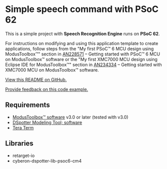 # Simple speech command with PSoC 62

This is a simple project with **Speech Recognition Engine** runs on **PSoC 62**.

For instructions on modifying and using this application template to create applications, follow steps from the "My first PSoC&trade; 6 MCU design using ModusToolbox&trade;" section in [AN228571](https://www.infineon.com/an228571) – Getting started with PSoC&trade; 6 MCU on ModusToolbox&trade; software or the "My first XMC7000 MCU design using Eclipse IDE for ModusToolbox&trade;" section in [AN234334](https://www.infineon.com/dgdl/Infineon-AN234334_Getting_started_with_XMC7000_MCU_on_ModusToolbox_software-ApplicationNotes-v01_00-EN.pdf?fileId=8ac78c8c8412f8d301842d32c5765bfd) – Getting started with XMC7000 MCU on ModusToolbox&trade; software.

[View this README on GitHub.](https://github.com/Infineon/mtb-example-empty-app)

[Provide feedback on this code example.](https://cypress.co1.qualtrics.com/jfe/form/SV_1NTns53sK2yiljn?Q_EED=eyJVbmlxdWUgRG9jIElkIjoiQ0UyMjg3NDIiLCJTcGVjIE51bWJlciI6IjAwMi0yODc0MiIsIkRvYyBUaXRsZSI6IkVtcHR5IGFwcGxpY2F0aW9uIHRlbXBsYXRlIiwicmlkIjoia2hhdHJpbmF2aW5rIiwiRG9jIHZlcnNpb24iOiI0LjMuMCIsIkRvYyBMYW5ndWFnZSI6IkVuZ2xpc2giLCJEb2MgRGl2aXNpb24iOiJNQ0QiLCJEb2MgQlUiOiJJQ1ciLCJEb2MgRmFtaWx5IjoiUFNPQyJ9)

## Requirements

- [ModusToolbox&trade; software](https://www.infineon.com/modustoolbox) v3.0 or later (tested with v3.0)
- [DSpotter Modeling Tool; software](https://tool.cyberon.com.tw/DSMT_V2/index.php?lang=en) 
- [Tera Term](https://ttssh2.osdn.jp/index.html.en)

## Libraries

- retarget-io
- cyberon-dspotter-lib-psoc6-cm4


